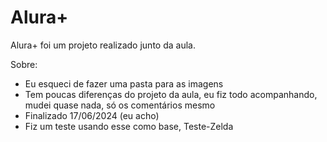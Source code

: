 # Alura+
Alura+ foi um projeto realizado junto da aula.

Sobre:
  - Eu esqueci de fazer uma pasta para as imagens
  - Tem poucas diferenças do projeto da aula, eu fiz todo acompanhando, mudei quase nada, só os comentários mesmo
  - Finalizado 17/06/2024 (eu acho)
  - Fiz um teste usando esse como base, Teste-Zelda
  
